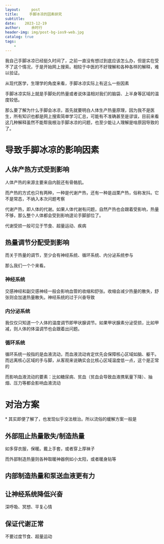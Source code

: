 ```yaml
---
layout:     post
title:     手脚冰凉的因素研究 
subtitle:    
date:    2023-12-19  
author:     余时行
header-img: img/post-bg-ios9-web.jpg
catalog: true
tags:
    - 
---
```




我自己手脚冰凉已经挺久时间了，之前一直没有想过到底应该怎么办，但是实在受不了这个情况，于是开始网上搜索。相较于中医的不好理解和各种各样的解释，难以验证。

从现代医学，生理学的角度来看，手脚冰凉实际上有这么一些因素

手脚冰凉实际上就是手脚处的热量或者说体温相对我们的脑袋、上半身等区域的温度较低。

那么要了解为什么手脚会冰凉，首先就要明白人体生产热量原理，因为我不是医生，所有知识也都是网上搜索简单学习汇总，可能有不准确甚至是谬误，目前来看这几种解释虽然不能帮我根治手脚冰凉的问题，也至少能让人理解是啥原因导致的了。

# 导致手脚冰凉的影响因素

## 人体产热方式受到影响

人体产热的来源主要来自内脏还有骨骼肌。

而产热的方式也只有两种，一种是代谢产热，还有一种是战栗产热，俗称发抖。它不是常态，不纳入本次问题考察

代谢产热，即人体的代谢。如果人体代谢有问题，自然产热也会跟着受影响，热量不够，那么整个人体都会受到影响遑论手脚部位了。

代谢受损一般可见于节食、超量运动、疾病

## 热量调节分配受到影响

而关于热量的调节，至少会有神经系统、循环系统、内分泌系统参与

那么我们一个个来看。

### 神经系统

交感神经和副交感神经一般会影响血管的收缩和舒张。收缩会减少热量的散失，舒张则会加速热量散失。神经系统的过于兴奋导致

### 内分泌系统

我仅仅只知道一个人体的温度调节即甲状腺调节。如果甲状腺素分泌受损，比如甲减，则人体的体温调节也会跟着出问题。

### 循环系统

循环系统一般指的是血液流动，而血液流动肯定优先会保障核心区域如脑、躯干。而远离核心区域的手与脚，从客观来说确实会比核心区域温度低一点，这个是正常的

而影响血液流动的要素：比如糖尿病、贫血（贫血会导致血液携氧量下降）、抽烟、压力等都会影响血液流动

# 对治方案

\* 其实即便了解了，也发现似乎没法根治。所以流俗的缓解方案一般是

## 外部阻止热量散失/制造热量

如多穿衣服，保暖。戴上手套，或者穿上厚袜子

而外部制造热量则各种取暖神器例如小太阳，或者暖身贴等

## 内部制造热量和泵送血液更有力

## 让神经系统降低兴奋

深呼吸、冥想、平复心情

## 保证代谢正常

不要过度节食、超量运动